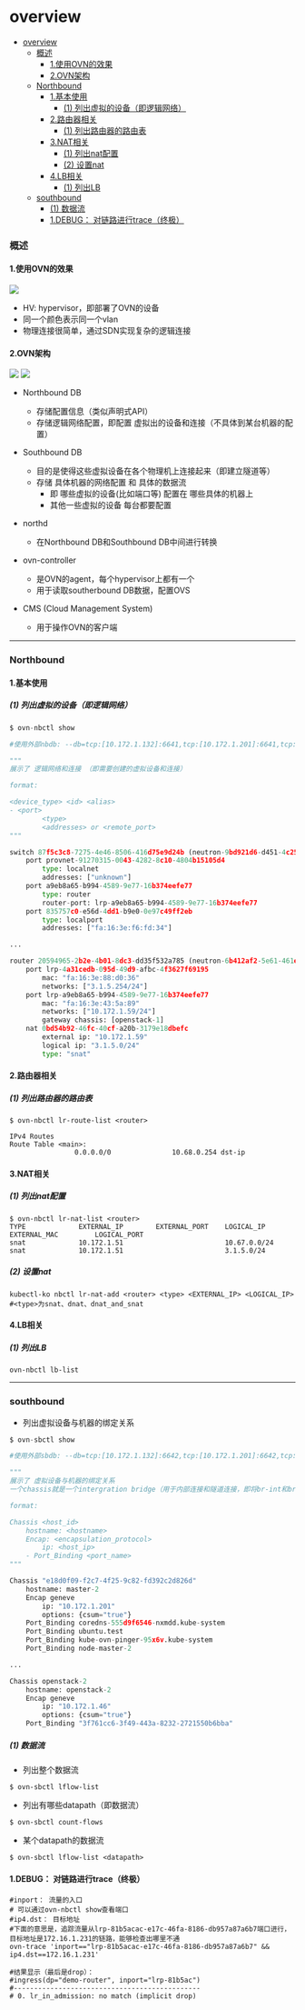 # overview

<!-- @import "[TOC]" {cmd="toc" depthFrom=1 depthTo=6 orderedList=false} -->
<!-- code_chunk_output -->

- [overview](#overview)
    - [概述](#概述)
      - [1.使用OVN的效果](#1使用ovn的效果)
      - [2.OVN架构](#2ovn架构)
    - [Northbound](#northbound)
      - [1.基本使用](#1基本使用)
        - [(1) 列出虚拟的设备（即逻辑网络）](#1-列出虚拟的设备即逻辑网络)
      - [2.路由器相关](#2路由器相关)
        - [(1) 列出路由器的路由表](#1-列出路由器的路由表)
      - [3.NAT相关](#3nat相关)
        - [(1) 列出nat配置](#1-列出nat配置)
        - [(2) 设置nat](#2-设置nat)
      - [4.LB相关](#4lb相关)
        - [(1) 列出LB](#1-列出lb)
    - [southbound](#southbound)
        - [(1) 数据流](#1-数据流)
      - [1.DEBUG： 对链路进行trace（终极）](#1debug-对链路进行trace终极)

<!-- /code_chunk_output -->

### 概述

#### 1.使用OVN的效果
![](./imgs/overview_01.png)
* HV: hypervisor，即部署了OVN的设备
* 同一个颜色表示同一个vlan
* 物理连接很简单，通过SDN实现复杂的逻辑连接

#### 2.OVN架构
![](./imgs/overview_02.png)
![](./imgs/overview_03.png)

* Northbound DB
  * 存储配置信息（类似声明式API）
  * 存储逻辑网络配置，即配置 虚拟出的设备和连接（不具体到某台机器的配置）
* Southbound DB
  * 目的是使得这些虚拟设备在各个物理机上连接起来（即建立隧道等）
  * 存储 具体机器的网络配置 和 具体的数据流
    * 即 哪些虚拟的设备(比如端口等) 配置在 哪些具体的机器上
    * 其他一些虚拟的设备 每台都要配置

* northd
  * 在Northbound DB和Southbound DB中间进行转换

* ovn-controller
  * 是OVN的agent，每个hypervisor上都有一个
  * 用于读取southerbound DB数据，配置OVS

* CMS (Cloud Management System)
  * 用于操作OVN的客户端

***

### Northbound

#### 1.基本使用
##### (1) 列出虚拟的设备（即逻辑网络）

```python
$ ovn-nbctl show

#使用外部nbdb: --db=tcp:[10.172.1.132]:6641,tcp:[10.172.1.201]:6641,tcp:[10.172.1.235]:6641（参数必须接在ovn-sbctl）

"""
展示了 逻辑网络和连接 （即需要创建的虚拟设备和连接）

format:

<device_type> <id> <alias>
- <port>
        <type>
        <addresses> or <remote_port>
"""

switch 87f5c3c8-7275-4e46-8506-416d75e9d24b (neutron-9bd921d6-d451-4c25-802a-42f6b9991db8) (aka public1)
    port provnet-91270315-0043-4282-8c10-4804b15105d4
        type: localnet
        addresses: ["unknown"]
    port a9eb8a65-b994-4589-9e77-16b374eefe77
        type: router
        router-port: lrp-a9eb8a65-b994-4589-9e77-16b374eefe77
    port 835757c0-e56d-4dd1-b9e0-0e97c49ff2eb
        type: localport
        addresses: ["fa:16:3e:f6:fd:34"]

...

router 20594965-2b2e-4b01-8dc3-dd35f532a785 (neutron-6b412af2-5e61-461e-b93e-1549c4f45251) (aka demo-router)
    port lrp-4a31cedb-095d-49d9-afbc-4f3627f69195
        mac: "fa:16:3e:88:d0:36"
        networks: ["3.1.5.254/24"]
    port lrp-a9eb8a65-b994-4589-9e77-16b374eefe77
        mac: "fa:16:3e:43:5a:89"
        networks: ["10.172.1.59/24"]
        gateway chassis: [openstack-1]
    nat 0bd54b92-46fc-40cf-a20b-3179e18dbefc
        external ip: "10.172.1.59"
        logical ip: "3.1.5.0/24"
        type: "snat"

```

#### 2.路由器相关
##### (1) 列出路由器的路由表
```shell
$ ovn-nbctl lr-route-list <router>

IPv4 Routes
Route Table <main>:
                0.0.0.0/0               10.68.0.254 dst-ip
```

#### 3.NAT相关

##### (1) 列出nat配置
```shell
$ ovn-nbctl lr-nat-list <router>
TYPE             EXTERNAL_IP        EXTERNAL_PORT    LOGICAL_IP            EXTERNAL_MAC         LOGICAL_PORT
snat             10.172.1.51                         10.67.0.0/24
snat             10.172.1.51                         3.1.5.0/24
```

##### (2) 设置nat
```shell
kubectl-ko nbctl lr-nat-add <router> <type> <EXTERNAL_IP> <LOGICAL_IP>
#<type>为snat、dnat、dnat_and_snat
```

#### 4.LB相关

##### (1) 列出LB
```shell
ovn-nbctl lb-list
```

***

### southbound

* 列出虚拟设备与机器的绑定关系
```python
$ ovn-sbctl show

#使用外部sbdb: --db=tcp:[10.172.1.132]:6642,tcp:[10.172.1.201]:6642,tcp:[10.172.1.235]:6642 （参数必须接在ovn-sbctl）

"""
展示了 虚拟设备与机器的绑定关系
一个chassis就是一个intergration bridge（用于内部连接和隧道连接，即将br-int和br-tun合并为一个br-int）

format:

Chassis <host_id>
    hostname: <hostname>
    Encap: <encapsulation_protocol>
        ip: <host_ip>
    - Port_Binding <port_name>
"""

Chassis "e18d0f09-f2c7-4f25-9c82-fd392c2d826d"
    hostname: master-2
    Encap geneve
        ip: "10.172.1.201"
        options: {csum="true"}
    Port_Binding coredns-555d9f6546-nxmdd.kube-system
    Port_Binding ubuntu.test
    Port_Binding kube-ovn-pinger-95x6v.kube-system
    Port_Binding node-master-2

...

Chassis openstack-2
    hostname: openstack-2
    Encap geneve
        ip: "10.172.1.46"
        options: {csum="true"}
    Port_Binding "3f761cc6-3f49-443a-8232-2721550b6bba"
```

##### (1) 数据流

* 列出整个数据流
```shell
$ ovn-sbctl lflow-list
```

* 列出有哪些datapath（即数据流）
```shell
$ ovn-sbctl count-flows
```

* 某个datapath的数据流
```shell
$ ovn-sbctl lflow-list <datapath>
```

#### 1.DEBUG： 对链路进行trace（终极）
```shell
#inport： 流量的入口
# 可以通过ovn-nbctl show查看端口
#ip4.dst： 目标地址
#下面的意思是，追踪流量从lrp-81b5acac-e17c-46fa-8186-db957a87a6b7端口进行，目标地址是172.16.1.231的链路，能够检查出哪里不通
ovn-trace 'inport=="lrp-81b5acac-e17c-46fa-8186-db957a87a6b7" && ip4.dst==172.16.1.231'

#结果显示（最后是drop）：
#ingress(dp="demo-router", inport="lrp-81b5ac")
#----------------------------------------------
# 0. lr_in_admission: no match (implicit drop)
```